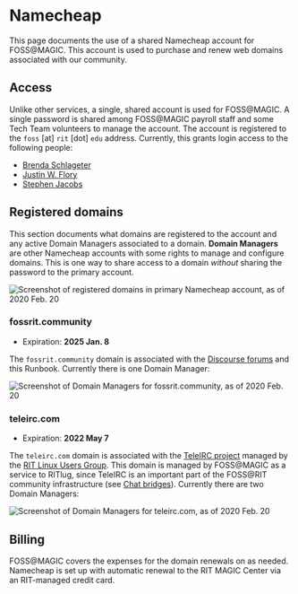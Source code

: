 Namecheap
=========

This page documents the use of a shared Namecheap account for FOSS@MAGIC.
This account is used to purchase and renew web domains associated with our community.


## Access

Unlike other services, a single, shared account is used for FOSS@MAGIC.
A single password is shared among FOSS@MAGIC payroll staff and some Tech Team volunteers to manage the account.
The account is registered to the `foss` [at] `rit` [dot] `edu` address.
Currently, this grants login access to the following people:

* [Brenda Schlageter](https://www.rit.edu/directory/bljbka-brenda-schlageter)
* [Justin W. Flory](https://justinwflory.com)
* [Stephen Jacobs](https://www.rit.edu/computing/directory/sxjics-stephen-jacobs)


## Registered domains

This section documents what domains are registered to the account and any active Domain Managers associated to a domain.
**Domain Managers** are other Namecheap accounts with some rights to manage and configure domains.
This is one way to share access to a domain _without_ sharing the password to the primary account.

![Screenshot of registered domains in primary Namecheap account, as of 2020 Feb. 20](/_static/infra/namecheap-registered-domains.png)

### fossrit.community

* Expiration: **2025 Jan. 8**

The `fossrit.community` domain is associated with the [Discourse forums](discourse) and this Runbook.
Currently there is one Domain Manager:

![Screenshot of Domain Managers for fossrit.community, as of 2020 Feb. 20](/_static/infra/namecheap-fossrit-community-managers.png)

### teleirc.com

* Expiration: **2022 May 7**

The `teleirc.com` domain is associated with the [TeleIRC project](https://github.com/RITlug/teleirc) managed by the [RIT Linux Users Group](https://ritlug.com).
This domain is managed by FOSS@MAGIC as a service to RITlug, since TeleIRC is an important part of the FOSS@RIT community infrastructure (see [Chat bridges](bridges)).
Currently there are two Domain Managers:

![Screenshot of Domain Managers for teleirc.com, as of 2020 Feb. 20](/_static/infra/namecheap-teleirc-com-managers.png)


## Billing

FOSS@MAGIC covers the expenses for the domain renewals on as needed.
Namecheap is set up with automatic renewal to the RIT MAGIC Center via an RIT-managed credit card.
